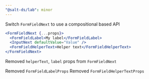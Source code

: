 ```yaml
---
"@salt-ds/lab": minor
---
```


Switch `FormFieldNext` to use a compositional based API

```jsx
<FormFieldNext {...props}>
  <FormFieldLabel>My label</FormFieldLabel>
  <InputNext defaultValue="Value" />
  <FormFieldHelperText>Helper text</FormFieldHelperText>
</FormFieldNext>
```

Removed `helperText`, `label` props from `FormFieldNext`

Removed `FormFieldLabelProps`
Removed `FormFieldHelperTextProps`
